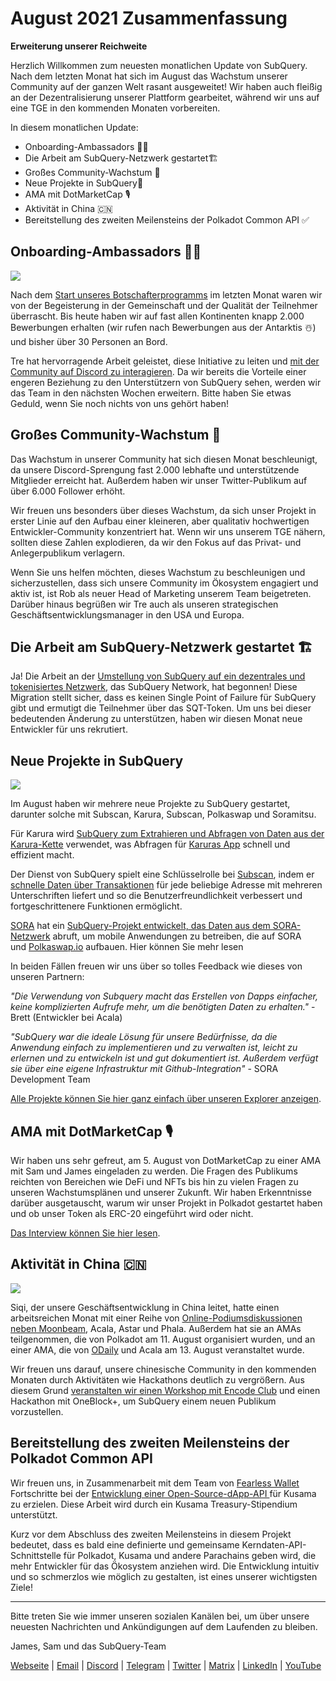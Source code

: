 # August 2021 Zusammenfassung

**Erweiterung unserer Reichweite**

Herzlich Willkommen zum neuesten monatlichen Update von SubQuery. Nach dem letzten Monat hat sich im August das Wachstum unserer Community auf der ganzen Welt rasant ausgeweitet! Wir haben auch fleißig an der Dezentralisierung unserer Plattform gearbeitet, während wir uns auf eine TGE in den kommenden Monaten vorbereiten.

In diesem monatlichen Update:

- Onboarding-Ambassadors 👩‍💼
- Die Arbeit am SubQuery-Netzwerk gestartet🏗
- Großes Community-Wachstum 🚀
- Neue Projekte in SubQuery🤝
- AMA mit DotMarketCap 🎙
- Aktivität in China 🇨🇳
- Bereitstellung des zweiten Meilensteins der Polkadot Common API ✅

## Onboarding-Ambassadors 👩‍💼

![](https://miro.medium.com/max/1400/0*_nOcsPjhQxta_FPH)

Nach dem [Start unseres Botschafterprogramms](../blogs/20210713-Introducing-the-SubQuery-Ambassador-Program.md) im letzten Monat waren wir von der Begeisterung in der Gemeinschaft und der Qualität der Teilnehmer überrascht. Bis heute haben wir auf fast allen Kontinenten knapp 2.000 Bewerbungen erhalten (wir rufen nach Bewerbungen aus der Antarktis ☃️) und bisher über 30 Personen an Bord.

Tre hat hervorragende Arbeit geleistet, diese Initiative zu leiten und [mit der Community auf Discord zu interagieren](https://discord.com/invite/78zg8aBSMG). Da wir bereits die Vorteile einer engeren Beziehung zu den Unterstützern von SubQuery sehen, werden wir das Team in den nächsten Wochen erweitern. Bitte haben Sie etwas Geduld, wenn Sie noch nichts von uns gehört haben!

## Großes Community-Wachstum 🚀

Das Wachstum in unserer Community hat sich diesen Monat beschleunigt, da unsere Discord-Sprengung fast 2.000 lebhafte und unterstützende Mitglieder erreicht hat. Außerdem haben wir unser Twitter-Publikum auf über 6.000 Follower erhöht.

Wir freuen uns besonders über dieses Wachstum, da sich unser Projekt in erster Linie auf den Aufbau einer kleineren, aber qualitativ hochwertigen Entwickler-Community konzentriert hat. Wenn wir uns unserem TGE nähern, sollten diese Zahlen explodieren, da wir den Fokus auf das Privat- und Anlegerpublikum verlagern.

Wenn Sie uns helfen möchten, dieses Wachstum zu beschleunigen und sicherzustellen, dass sich unsere Community im Ökosystem engagiert und aktiv ist, ist Rob als neuer Head of Marketing unserem Team beigetreten. Darüber hinaus begrüßen wir Tre auch als unseren strategischen Geschäftsentwicklungsmanager in den USA und Europa.

## Die Arbeit am SubQuery-Netzwerk gestartet 🏗

Ja! Die Arbeit an der [Umstellung von SubQuery auf ein dezentrales und tokenisiertes Netzwerk](../blogs/20210614-Introducing-SubQuery-Network-The-Next-Big-Step-Towards-our-Decentralised-Future.md), das SubQuery Network, hat begonnen! Diese Migration stellt sicher, dass es keinen Single Point of Failure für SubQuery gibt und ermutigt die Teilnehmer über das SQT-Token. Um uns bei dieser bedeutenden Änderung zu unterstützen, haben wir diesen Monat neue Entwickler für uns rekrutiert.

## Neue Projekte in SubQuery

![](https://miro.medium.com/max/4800/1*yUruZPSKP_0BA6mA72P8xg.gif)

Im August haben wir mehrere neue Projekte zu SubQuery gestartet, darunter solche mit Subscan, Karura, Subscan, Polkaswap und Soramitsu.

Für Karura wird [SubQuery zum Extrahieren und Abfragen von Daten aus der Karura-Kette](../customer_announcements/20210819-Karura-Integrates-with-SubQuery-to-Aggregate-and-Serve-DeFi-Data-to-Kusama-Builders.md) verwendet, was Abfragen für [Karuras App](https://apps.karura.network/) schnell und effizient macht.

Der Dienst von SubQuery spielt eine Schlüsselrolle bei [Subscan](https://www.subscan.io/), indem er [schnelle Daten über Transaktionen](../customer_announcements/20210901-Subscans-Multi-Signature-Tool.md) für jede beliebige Adresse mit mehreren Unterschriften liefert und so die Benutzerfreundlichkeit verbessert und fortgeschrittenere Funktionen ermöglicht.

[SORA](https://sora.org/) hat ein [SubQuery-Projekt entwickelt, das Daten aus dem SORA-Netzwerk](../customer_announcements/20210825-SORA-Integrates-SubQuery-to-Provide-Data-to-the-SORA-Network.md) abruft, um mobile Anwendungen zu betreiben, die auf SORA und [Polkaswap.io](http://polkaswap.io/) aufbauen. Hier können Sie mehr lesen

In beiden Fällen freuen wir uns über so tolles Feedback wie dieses von unseren Partnern:

*"Die Verwendung von Subquery macht das Erstellen von Dapps einfacher, keine komplizierten Aufrufe mehr, um die benötigten Daten zu erhalten."* - Brett (Entwickler bei Acala)

_"SubQuery war die ideale Lösung für unsere Bedürfnisse, da die Anwendung einfach zu implementieren und zu verwalten ist, leicht zu erlernen und zu entwickeln ist und gut dokumentiert ist. Außerdem verfügt sie über eine eigene Infrastruktur mit Github-Integration"_ - SORA Development Team

[Alle Projekte können Sie hier ganz einfach über unseren Explorer anzeigen](https://explorer.subquery.network/).

## AMA mit DotMarketCap 🎙

Wir haben uns sehr gefreut, am 5. August von DotMarketCap zu einer AMA mit Sam und James eingeladen zu werden. Die Fragen des Publikums reichten von Bereichen wie DeFi und NFTs bis hin zu vielen Fragen zu unseren Wachstumsplänen und unserer Zukunft. Wir haben Erkenntnisse darüber ausgetauscht, warum wir unser Projekt in Polkadot gestartet haben und ob unser Token als ERC-20 eingeführt wird oder nicht.

[Das Interview können Sie hier lesen](https://dotmarketcap.com/blog-detail/288/ama30-recap-polkawarriors-x-subquery).

## Aktivität in China 🇨🇳

![](https://miro.medium.com/max/1400/0*A5oqsryFRbGX0MDx)

Siqi, der unsere Geschäftsentwicklung in China leitet, hatte einen arbeitsreichen Monat mit einer Reihe von [Online-Podiumsdiskussionen neben Moonbeam](https://twitter.com/SubQueryNetwork/status/1425293137103122432/photo/1), Acala, Astar und Phala. Außerdem hat sie an AMAs teilgenommen, die von Polkadot am 11. August organisiert wurden, und an einer AMA, die von [ODaily](http://www.odaily.com/) und Acala am 13. August veranstaltet wurde.

Wir freuen uns darauf, unsere chinesische Community in den kommenden Monaten durch Aktivitäten wie Hackathons deutlich zu vergrößern. Aus diesem Grund [veranstalten wir einen Workshop mit Encode Club](https://www.eventbrite.co.uk/e/polkadot-hackathon-subquery-workshop-tickets-167321106935?aff=ebdsoporgprofile) und einen Hackathon mit OneBlock+, um SubQuery einem neuen Publikum vorzustellen.

## Bereitstellung des zweiten Meilensteins der Polkadot Common API

Wir freuen uns, in Zusammenarbeit mit dem Team von [Fearless Wallet](https://fearlesswallet.io/) Fortschritte bei der [Entwicklung einer Open-Source-dApp-API ](https://docs.google.com/document/d/13L8HBwB6VB-n2g274FFFJKORYPJsq744C6H8iEDQ0-0/edit)für Kusama zu erzielen. Diese Arbeit wird durch ein Kusama Treasury-Stipendium unterstützt.

Kurz vor dem Abschluss des zweiten Meilensteins in diesem Projekt bedeutet, dass es bald eine definierte und gemeinsame Kerndaten-API-Schnittstelle für Polkadot, Kusama und andere Parachains geben wird, die mehr Entwickler für das Ökosystem anziehen wird. Die Entwicklung intuitiv und so schmerzlos wie möglich zu gestalten, ist eines unserer wichtigsten Ziele!

---

Bitte treten Sie wie immer unseren sozialen Kanälen bei, um über unsere neuesten Nachrichten und Ankündigungen auf dem Laufenden zu bleiben.

James, Sam und das SubQuery-Team

[Webseite](https://subquery.network/) | [Email](mailto:hello@subquery.network) | [Discord](https://discord.com/invite/78zg8aBSMG) | [Telegram](https://t.me/subquerynetwork) | [Twitter](https://twitter.com/subquerynetwork) | [Matrix](https://matrix.to/#/#subquery:matrix.org) | [LinkedIn](https://www.linkedin.com/company/subquery) | [YouTube](https://www.youtube.com/channel/UCi1a6NUUjegcLHDFLr7CqLw)
